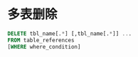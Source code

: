 # 多表删除

```sql
DELETE tbl_name[.*] [,tbl_name[.*]] ...
FROM table_references
[WHERE where_condition]
```

